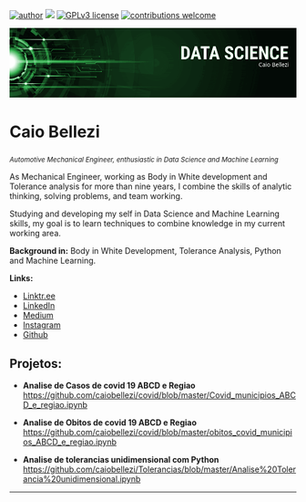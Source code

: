 [![author](https://img.shields.io/badge/author-carlosfab-red.svg)](https://www.linkedin.com/in/carlosfab) [![](https://img.shields.io/badge/python-3.7+-blue.svg)](https://www.python.org/downloads/release/python-365/) [![GPLv3 license](https://img.shields.io/badge/License-GPLv3-blue.svg)](http://perso.crans.org/besson/LICENSE.html) [![contributions welcome](https://img.shields.io/badge/contributions-welcome-brightgreen.svg?style=flat)](https://github.com/carlosfab/data_science/issues)


<p align="center">
  <img src="banner.png" >
</p>

# Caio Bellezi
<sub>*Automotive Mechanical Engineer, enthusiastic in Data Science and Machine Learning*</sub>

As Mechanical Engineer, working as Body in White development and Tolerance analysis for more than nine years, I combine the skills of analytic thinking, solving problems, and team working.

Studying and developing my self in Data Science and Machine Learning skills, my goal is to learn techniques to combine knowledge in my current working area.



**Background in:** Body in White Development, Tolerance Analysis, Python and Machine Learning.

**Links:**
* [Linktr.ee](http://linktr.ee/bellezi)
* [LinkedIn](https://www.linkedin.com/in/caio.bellezi)
* [Medium](https://medium.com/@caio.bellezi)
* [Instagram](https://www.instagram.com/caio.bellezi)
* [Github](https://github.com/caiobellezi)


## Projetos:


* **Analise de Casos de covid 19 ABCD e Regiao** https://github.com/caiobellezi/covid/blob/master/Covid_municipios_ABCD_e_regiao.ipynb 

* **Analise de Obitos de covid 19 ABCD e Regiao** 
https://github.com/caiobellezi/covid/blob/master/obitos_covid_municipios_ABCD_e_regiao.ipynb

* **Analise de tolerancias unidimensional com Python** https://github.com/caiobellezi/Tolerancias/blob/master/Analise%20Tolerancia%20unidimensional.ipynb

---




